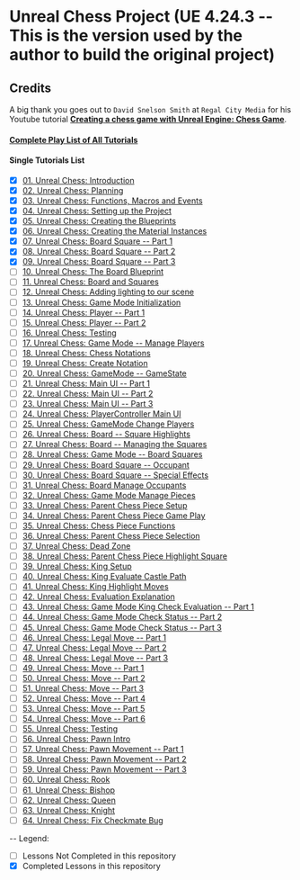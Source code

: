 # Unreal Chess Project (UE 4.24.3 -- This is the version used by the author to build the original project)

## Credits

A big thank you goes out to `David Snelson Smith` at `Regal City Media` for his Youtube tutorial **[Creating a chess game with Unreal Engine: Chess Game](https://www.youtube.com/watch?v=1LV3-zX4wME&list=PLoYnNL3iBTr_wbXMgZ6Bk6vEit1y6cmPJ)**.

#### [Complete Play List of All Tutorials](https://www.youtube.com/playlist?list=PLoYnNL3iBTr_wbXMgZ6Bk6vEit1y6cmPJ)

#### Single Tutorials List

- [x] [01. Unreal Chess: Introduction](https://www.youtube.com/watch?v=1LV3-zX4wME&list=PLoYnNL3iBTr_wbXMgZ6Bk6vEit1y6cmPJ&index=1&t=11s)
- [x] [02. Unreal Chess: Planning](https://www.youtube.com/watch?v=eQuayPrGxNw&list=PLoYnNL3iBTr_wbXMgZ6Bk6vEit1y6cmPJ&index=2)
- [x] [03. Unreal Chess: Functions, Macros and Events](https://www.youtube.com/watch?v=RkcOHgQOLX4&list=PLoYnNL3iBTr_wbXMgZ6Bk6vEit1y6cmPJ&index=4&t=3s)
- [x] [04. Unreal Chess: Setting up the Project](https://www.youtube.com/watch?v=Ia9OX36SwF4&list=PLoYnNL3iBTr_wbXMgZ6Bk6vEit1y6cmPJ&index=5)
- [x] [05. Unreal Chess: Creating the Blueprints](https://www.youtube.com/watch?v=s4ZWEouOV8Y&list=PLoYnNL3iBTr_wbXMgZ6Bk6vEit1y6cmPJ&index=6)
- [x] [06. Unreal Chess: Creating the Material Instances](https://www.youtube.com/watch?v=5Uk-ViIT2HU&list=PLoYnNL3iBTr_wbXMgZ6Bk6vEit1y6cmPJ&index=7)
- [x] [07. Unreal Chess: Board Square -- Part 1](https://www.youtube.com/watch?v=sxPtBHoPr8Y&list=PLoYnNL3iBTr_wbXMgZ6Bk6vEit1y6cmPJ&index=8)
- [x] [08. Unreal Chess: Board Square -- Part 2](https://www.youtube.com/watch?v=Ng9lU28rA20&list=PLoYnNL3iBTr_wbXMgZ6Bk6vEit1y6cmPJ&index=9)
- [x] [09. Unreal Chess: Board Square -- Part 3](https://www.youtube.com/watch?v=fO-b1bGE12c&list=PLoYnNL3iBTr_wbXMgZ6Bk6vEit1y6cmPJ&index=10)
- [ ] [10. Unreal Chess: The Board Blueprint](https://www.youtube.com/watch?v=PVfKUzsNw5U&list=PLoYnNL3iBTr_wbXMgZ6Bk6vEit1y6cmPJ&index=11)
- [ ] [11. Unreal Chess: Board and Squares](https://www.youtube.com/watch?v=SqcA4TRY88E&list=PLoYnNL3iBTr_wbXMgZ6Bk6vEit1y6cmPJ&index=12)
- [ ] [12. Unreal Chess: Adding lighting to our scene](https://www.youtube.com/watch?v=qmtJhLecm8o&list=PLoYnNL3iBTr_wbXMgZ6Bk6vEit1y6cmPJ&index=13)
- [ ] [13. Unreal Chess: Game Mode Initialization](https://www.youtube.com/watch?v=9tsFy2_cOsw&list=PLoYnNL3iBTr_wbXMgZ6Bk6vEit1y6cmPJ&index=14)
- [ ] [14. Unreal Chess: Player -- Part 1](https://www.youtube.com/watch?v=u2mLMwtcML8&list=PLoYnNL3iBTr_wbXMgZ6Bk6vEit1y6cmPJ&index=15)
- [ ] [15. Unreal Chess: Player -- Part 2](https://www.youtube.com/watch?v=6AVZOElK_3E&list=PLoYnNL3iBTr_wbXMgZ6Bk6vEit1y6cmPJ&index=16)
- [ ] [16. Unreal Chess: Testing](https://www.youtube.com/watch?v=2FWG9Mgs5j8&list=PLoYnNL3iBTr_wbXMgZ6Bk6vEit1y6cmPJ&index=17)
- [ ] [17. Unreal Chess: Game Mode -- Manage Players](https://www.youtube.com/watch?v=4coT2oZ6nFA&list=PLoYnNL3iBTr_wbXMgZ6Bk6vEit1y6cmPJ&index=18)
- [ ] [18. Unreal Chess: Chess Notations](https://www.youtube.com/watch?v=cVCivcq9s74&list=PLoYnNL3iBTr_wbXMgZ6Bk6vEit1y6cmPJ&index=19)
- [ ] [19. Unreal Chess: Create Notation](https://www.youtube.com/watch?v=31NUn9GsZKk&list=PLoYnNL3iBTr_wbXMgZ6Bk6vEit1y6cmPJ&index=20)
- [ ] [20. Unreal Chess: GameMode -- GameState](https://www.youtube.com/watch?v=nHM0-9k9HNc&list=PLoYnNL3iBTr_wbXMgZ6Bk6vEit1y6cmPJ&index=21)
- [ ] [21. Unreal Chess: Main UI -- Part 1](https://www.youtube.com/watch?v=jzRzTmwo_II&list=PLoYnNL3iBTr_wbXMgZ6Bk6vEit1y6cmPJ&index=22)
- [ ] [22. Unreal Chess: Main UI -- Part 2](https://www.youtube.com/watch?v=8RnKv7Ea3Zs&list=PLoYnNL3iBTr_wbXMgZ6Bk6vEit1y6cmPJ&index=23)
- [ ] [23. Unreal Chess: Main UI -- Part 3](https://www.youtube.com/watch?v=qcwJTKJBVTk&list=PLoYnNL3iBTr_wbXMgZ6Bk6vEit1y6cmPJ&index=24)
- [ ] [24. Unreal Chess: PlayerController Main UI](https://www.youtube.com/watch?v=hu59GBrtxBU&list=PLoYnNL3iBTr_wbXMgZ6Bk6vEit1y6cmPJ&index=25)
- [ ] [25. Unreal Chess: GameMode Change Players](https://www.youtube.com/watch?v=3J76eGpuquE&list=PLoYnNL3iBTr_wbXMgZ6Bk6vEit1y6cmPJ&index=26)
- [ ] [26. Unreal Chess: Board -- Square Highlights](https://www.youtube.com/watch?v=FUnbV7IGwgk&list=PLoYnNL3iBTr_wbXMgZ6Bk6vEit1y6cmPJ&index=27)
- [ ] [27. Unreal Chess: Board -- Managing the Squares](https://www.youtube.com/watch?v=O5cPytc0_No&list=PLoYnNL3iBTr_wbXMgZ6Bk6vEit1y6cmPJ&index=28)
- [ ] [28. Unreal Chess: Game Mode -- Board Squares](https://www.youtube.com/watch?v=dNy_hi6Rc3M&list=PLoYnNL3iBTr_wbXMgZ6Bk6vEit1y6cmPJ&index=29)
- [ ] [29. Unreal Chess: Board Square -- Occupant](https://www.youtube.com/watch?v=hHusZNdtyhc&list=PLoYnNL3iBTr_wbXMgZ6Bk6vEit1y6cmPJ&index=30)
- [ ] [30. Unreal Chess: Board Square -- Special Effects](https://www.youtube.com/watch?v=U1TavfpQyK0&list=PLoYnNL3iBTr_wbXMgZ6Bk6vEit1y6cmPJ&index=31)
- [ ] [31. Unreal Chess: Board Manage Occupants](https://www.youtube.com/watch?v=YK_JD8unDlM&list=PLoYnNL3iBTr_wbXMgZ6Bk6vEit1y6cmPJ&index=32)
- [ ] [32. Unreal Chess: Game Mode Manage Pieces](https://www.youtube.com/watch?v=4XrcCmSAH-M&list=PLoYnNL3iBTr_wbXMgZ6Bk6vEit1y6cmPJ&index=33)
- [ ] [33. Unreal Chess: Parent Chess Piece Setup](https://www.youtube.com/watch?v=JJ7_entmJa8&list=PLoYnNL3iBTr_wbXMgZ6Bk6vEit1y6cmPJ&index=34)
- [ ] [34. Unreal Chess: Parent Chess Piece Game Play](https://www.youtube.com/watch?v=U8N-BCFfJp0&list=PLoYnNL3iBTr_wbXMgZ6Bk6vEit1y6cmPJ&index=65)
- [ ] [35. Unreal Chess: Chess Piece Functions](https://www.youtube.com/watch?v=emlRCGLcxXM&list=PLoYnNL3iBTr_wbXMgZ6Bk6vEit1y6cmPJ&index=35)
- [ ] [36. Unreal Chess: Parent Chess Piece Selection](https://www.youtube.com/watch?v=Y07aJQU9eWY&list=PLoYnNL3iBTr_wbXMgZ6Bk6vEit1y6cmPJ&index=36)
- [ ] [37. Unreal Chess: Dead Zone](https://www.youtube.com/watch?v=X23uryZWuQw&list=PLoYnNL3iBTr_wbXMgZ6Bk6vEit1y6cmPJ&index=37)
- [ ] [38. Unreal Chess: Parent Chess Piece Highlight Square](https://www.youtube.com/watch?v=GR9Egk2wP0E&list=PLoYnNL3iBTr_wbXMgZ6Bk6vEit1y6cmPJ&index=38)
- [ ] [39. Unreal Chess: King Setup](https://www.youtube.com/watch?v=nmqvqPQfvk8&list=PLoYnNL3iBTr_wbXMgZ6Bk6vEit1y6cmPJ&index=39)
- [ ] [40. Unreal Chess: King Evaluate Castle Path](https://www.youtube.com/watch?v=rJvUYx0OONA&list=PLoYnNL3iBTr_wbXMgZ6Bk6vEit1y6cmPJ&index=40)
- [ ] [41. Unreal Chess: King Highlight Moves](https://www.youtube.com/watch?v=We4Wj7ux5V4&list=PLoYnNL3iBTr_wbXMgZ6Bk6vEit1y6cmPJ&index=41)
- [ ] [42. Unreal Chess: Evaluation Explanation](https://www.youtube.com/watch?v=ufIsR8b0rPg&list=PLoYnNL3iBTr_wbXMgZ6Bk6vEit1y6cmPJ&index=42)
- [ ] [43. Unreal Chess: Game Mode King Check Evaluation -- Part 1](https://www.youtube.com/watch?v=KdwwQi59-sk&list=PLoYnNL3iBTr_wbXMgZ6Bk6vEit1y6cmPJ&index=43)
- [ ] [44. Unreal Chess: Game Mode Check Status -- Part 2](https://www.youtube.com/watch?v=19uSliMOr40&list=PLoYnNL3iBTr_wbXMgZ6Bk6vEit1y6cmPJ&index=63)
- [ ] [45. Unreal Chess: Game Mode Check Status -- Part 3](https://www.youtube.com/watch?v=tbkYjuHa1uI&list=PLoYnNL3iBTr_wbXMgZ6Bk6vEit1y6cmPJ&index=64)
- [ ] [46. Unreal Chess: Legal Move -- Part 1](https://www.youtube.com/watch?v=7gJGy56YpEY&list=PLoYnNL3iBTr_wbXMgZ6Bk6vEit1y6cmPJ&index=44)
- [ ] [47. Unreal Chess: Legal Move -- Part 2](https://www.youtube.com/watch?v=fYqZXawWajY&list=PLoYnNL3iBTr_wbXMgZ6Bk6vEit1y6cmPJ&index=45)
- [ ] [48. Unreal Chess: Legal Move -- Part 3](https://www.youtube.com/watch?v=JOYfj_TQvdw&list=PLoYnNL3iBTr_wbXMgZ6Bk6vEit1y6cmPJ&index=46)
- [ ] [49. Unreal Chess: Move -- Part 1](https://www.youtube.com/watch?v=dhR1mfz9khU&list=PLoYnNL3iBTr_wbXMgZ6Bk6vEit1y6cmPJ&index=47)
- [ ] [50. Unreal Chess: Move -- Part 2](https://www.youtube.com/watch?v=hQLJ4r75prM&list=PLoYnNL3iBTr_wbXMgZ6Bk6vEit1y6cmPJ&index=48)
- [ ] [51. Unreal Chess: Move -- Part 3](https://www.youtube.com/watch?v=oQW2_vwO4DM&list=PLoYnNL3iBTr_wbXMgZ6Bk6vEit1y6cmPJ&index=49)
- [ ] [52. Unreal Chess: Move -- Part 4](https://www.youtube.com/watch?v=qhDKkcHiqMU&list=PLoYnNL3iBTr_wbXMgZ6Bk6vEit1y6cmPJ&index=50)
- [ ] [53. Unreal Chess: Move -- Part 5](https://www.youtube.com/watch?v=Zm6fPt83y_o&list=PLoYnNL3iBTr_wbXMgZ6Bk6vEit1y6cmPJ&index=51)
- [ ] [54. Unreal Chess: Move -- Part 6](https://www.youtube.com/watch?v=y4SQzxlrYZY&list=PLoYnNL3iBTr_wbXMgZ6Bk6vEit1y6cmPJ&index=52)
- [ ] [55. Unreal Chess: Testing](https://www.youtube.com/watch?v=0VmreuCgGWA&list=PLoYnNL3iBTr_wbXMgZ6Bk6vEit1y6cmPJ&index=53)
- [ ] [56. Unreal Chess: Pawn Intro](https://www.youtube.com/watch?v=wB9y8YhjEs0&list=PLoYnNL3iBTr_wbXMgZ6Bk6vEit1y6cmPJ&index=54)
- [ ] [57. Unreal Chess: Pawn Movement -- Part 1](https://www.youtube.com/watch?v=-araS77dKZs&list=PLoYnNL3iBTr_wbXMgZ6Bk6vEit1y6cmPJ&index=55)
- [ ] [58. Unreal Chess: Pawn Movement -- Part 2](https://www.youtube.com/watch?v=xVX0mWf7gcY&list=PLoYnNL3iBTr_wbXMgZ6Bk6vEit1y6cmPJ&index=56)
- [ ] [59. Unreal Chess: Pawn Movement -- Part 3](https://www.youtube.com/watch?v=5WI5Qd0Rpxk&list=PLoYnNL3iBTr_wbXMgZ6Bk6vEit1y6cmPJ&index=57)
- [ ] [60. Unreal Chess: Rook](https://www.youtube.com/watch?v=vtGQNwmn7RA&list=PLoYnNL3iBTr_wbXMgZ6Bk6vEit1y6cmPJ&index=58)
- [ ] [61. Unreal Chess: Bishop](https://www.youtube.com/watch?v=l7ykD0Xb2Ho&list=PLoYnNL3iBTr_wbXMgZ6Bk6vEit1y6cmPJ&index=59)
- [ ] [62. Unreal Chess: Queen](https://www.youtube.com/watch?v=oPj-_oJ8GtM&list=PLoYnNL3iBTr_wbXMgZ6Bk6vEit1y6cmPJ&index=60&t=5s)
- [ ] [63. Unreal Chess: Knight](https://www.youtube.com/watch?v=ScGg_Ts9fBI&list=PLoYnNL3iBTr_wbXMgZ6Bk6vEit1y6cmPJ&index=61)
- [ ] [64. Unreal Chess: Fix Checkmate Bug](https://www.youtube.com/watch?v=8UCSogJGrs4&list=PLoYnNL3iBTr_wbXMgZ6Bk6vEit1y6cmPJ&index=62)

-- Legend:
- [ ] Lessons Not Completed in this repository
- [x] Completed Lessons in this repository